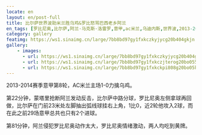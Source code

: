 ```yaml
---
locate: en
layout: en/post-full
title: 比尔萨世界波助米兰胜乌鸡&罗比怒骂巴西老乡阿兰
en_tags: [罗比尼奥,比尔萨,阿兰·马克斯·洛雷罗,意甲,ac米兰,乌迪内斯,世界波,2013-2014]
category: gallery
featimg: https://ws1.sinaimg.cn/large/7bb8bd97gy1fxkczkyjycg20b404gkjn.gif
gallery:
    - images:
      - url: https://ws1.sinaimg.cn/large/7bb8bd97gy1fxkczkyjycg20b404gkjn.gif
      - url: https://ws1.sinaimg.cn/large/7bb8bd97gy1fxkczjterog20bo055hdv.gif
      - url: https://ws1.sinaimg.cn/large/7bb8bd97gy1fxkckpi808g20bo05khdu.gif
---
```


2013-2014赛季意甲第8轮，AC米兰主场1-0力擒乌鸡。

第22分钟，蒙塔里抢断阿兰发动反击，比尔萨中路分球，罗比尼奥左侧拿球再回做，比尔萨在门前23米处左脚抽出弧线球挂右上角，1比0，近2轮他攻入2球，而在此之前29场意甲总共也只有2个进球。

第81分钟，阿兰侵犯罗比尼奥动作太大，罗比尼奥情绪激动，两人均吃到黄牌。